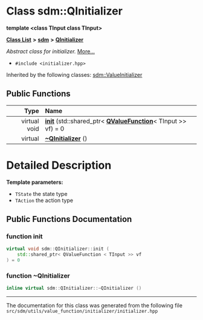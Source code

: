 
# Class sdm::QInitializer

<link rel="stylesheet" href="https://cdnjs.cloudflare.com/ajax/libs/KaTeX/0.5.1/katex.min.css">
<link rel="stylesheet" href="https://cdn.jsdelivr.net/github-markdown-css/2.2.1/github-markdown.css"/>


**template &lt;class TInput class TInput&gt;**


[**Class List**](annotated.md) **>** [**sdm**](namespacesdm.md) **>** [**QInitializer**](classsdm_1_1QInitializer.md)



_Abstract class for initializer._ [More...](#detailed-description)

* `#include <initializer.hpp>`





Inherited by the following classes: [sdm::ValueInitializer](classsdm_1_1ValueInitializer.md)










## Public Functions

| Type | Name |
| ---: | :--- |
| virtual void | [**init**](classsdm_1_1QInitializer.md#function-init) (std::shared\_ptr&lt; [**QValueFunction**](classsdm_1_1QValueFunction.md)&lt; TInput &gt;&gt; vf) = 0<br> |
| virtual  | [**~QInitializer**](classsdm_1_1QInitializer.md#function-qinitializer) () <br> |








# Detailed Description




**Template parameters:**


* `TState` the state type 
* `TAction` the action type 



    
## Public Functions Documentation


### function init 


```cpp
virtual void sdm::QInitializer::init (
    std::shared_ptr< QValueFunction < TInput >> vf
) = 0
```



### function ~QInitializer 


```cpp
inline virtual sdm::QInitializer::~QInitializer () 
```



------------------------------
The documentation for this class was generated from the following file `src/sdm/utils/value_function/initializer/initializer.hpp`